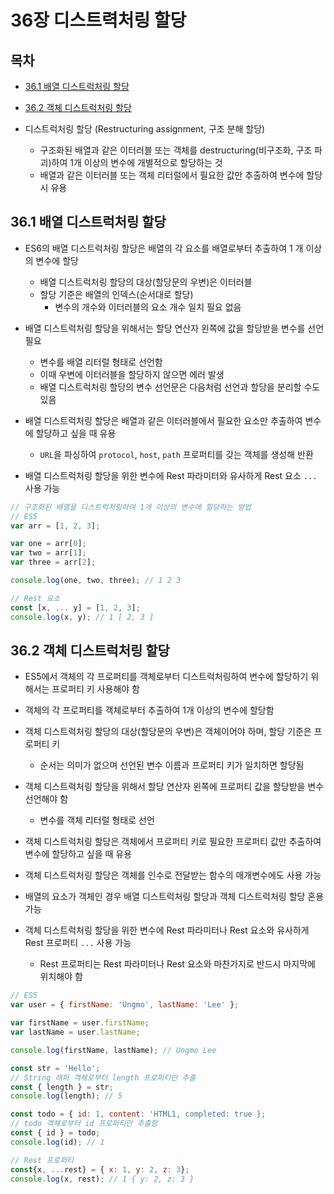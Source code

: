 # 36장 디스트력처링 할당


## 목차

- [36.1 배열 디스트럭처링 할당](#36.1)
- [36.2 객체 디스트럭처링 할당](#36.2)


- 디스트럭처링 할당 (Restructuring assignment, 구조 분해 할당)
	- 구조화된 배열과 같은 이터러블 또는 객체를 destructuring(비구조화, 구조 파괴)하여 1개 이상의 변수에 개별적으로 할당하는 것
	- 배열과 같은 이터러블 또는 객체 리터럴에서 필요한 값만 추출하여 변수에 할당 시 유용


## 36.1 배열 디스트럭처링 할당<a name="36.1"></a>

- ES6의 배열 디스트럭처링 할당은 배열의 각 요소를 배열로부터 추출하여 1 개 이상의 변수에 할당
	- 배열 디스트럭처링 할당의 대상(할당문의 우변)은 이터러블
	- 할당 기준은 배열의 인덱스(순서대로 할당)
		- 변수의 개수와 이터러블의 요소 개수 일치 필요 없음

- 배열 디스트럭처링 할당을 위해서는 할당 연산자 왼쪽에 값을 할당받을 변수를 선언 필요
	- 변수를 배열 리터럴 형태로 선언함
	- 이때 우변에 이터러블을 할당하지 않으면 에러 발생
	- 배열 디스트럭처링 할당의 변수 선언문은 다음처럼 선언과 할당을 분리할 수도 있음

- 배열 디스트럭처링 할당은 배열과 같은 이터러블에서 필요한 요소만 추출하여 변수에 할당하고 싶을 때 유용
	- `URL`을 파싱하여 `protocol`, `host`, `path` 프로퍼티를 갖는 객체를 생성해 반환

- 배열 디스트럭처링 할당을 위한 변수에 Rest 파라미터와 유사하게 Rest 요소 `...` 사용 가능

```js
// 구조화된 배열을 디스트럭처링하여 1개 이상의 변수에 할당하는 방법
// ES5
var arr = [1, 2, 3];

var one = arr[0]; 
var two = arr[1]; 
var three = arr[2];

console.log(one, two, three); // 1 2 3
```

```js
// Rest 요소
const [x, ... y] = [1, 2, 3]; 
console.log(x, y); // 1 [ 2, 3 ]
```

## 36.2 객체 디스트럭처링 할당<a name="36.2"></a>

- ES5에서 객체의 각 프로퍼티를 객체로부터 디스트럭처링하여 변수에 할당하기 위해서는 프로퍼티 키 사용해야 함

- 객체의 각 프로퍼티를 객체로부터 추출하여 1개 이상의 변수에 할당함

- 객체 디스트럭처링 할당의 대상(할당문의 우변)은 객체이어야 하며, 할당 기준은 프로퍼티 키
	- 순서는 의미가 없으며 선언된 변수 이름과 프로퍼티 키가 일치하면 할당됨

- 객체 디스트럭처링 할당을 위해서 할당 연산자 왼쪽에 프로퍼티 값을 할당받을 변수 선언해야 함
	- 변수를 객체 리터럴 형태로 선언

- 객체 디스트럭처링 할당은 객체에서 프로퍼티 키로 필요한 프로퍼티 값만 추출하여 변수에 할당하고 싶을 때 유용

- 객체 디스트럭처링 할당은 객체를 인수로 전달받는 함수의 매개변수에도 사용 가능

- 배열의 요소가 객체인 경우 배열 디스트럭처링 할당과 객체 디스트럭처링 할당 혼용 가능

- 객체 디스트럭처링 할당을 위한 변수에 Rest 파라미터나 Rest 요소와 유사하게 Rest 프로퍼티 `...` 사용 가능
	- Rest 프로퍼티는 Rest 파라미터나 Rest 요소와 마찬가지로 반드시 마지막에 위치해야 함

```js
// ES5
var user = { firstName: 'Ungmo', lastName: 'Lee' }; 

var firstName = user.firstName;
var lastName = user.lastName; 

console.log(firstName, lastName); // Ungmo Lee
```

```js
const str = 'Hello';
// String 래퍼 객체로부터 length 프로퍼티만 추출
const { length } = str; 
console.log(length); // 5

const todo = { id: 1, content: 'HTML1, completed: true };
// todo 객체로부터 id 프로퍼티만 추출함
const { id } = todo;
console.log(id); // 1
```

```js
// Rest 프로퍼티
const{x, ...rest} = { x: 1, y: 2, z: 3}; 
console.log(x, rest); // 1 { y: 2, z: 3 }
```